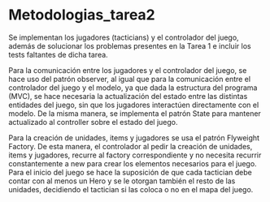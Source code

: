 # Metodologias_tarea2

Se implementan los jugadores (tacticians) y el controlador del juego, además de solucionar los problemas presentes en la Tarea 1 e incluir los tests faltantes de dicha tarea. 

Para la comunicación entre los jugadores y el controlador del juego, se hace uso del patrón observer, al igual que para la comunicación entre el controlador del juego y el modelo, ya que dada la estructura del programa (MVC), se hace necesaria la actualización del estado entre las distintas entidades del juego, sin que los jugadores interactúen directamente con el modelo. De la misma manera, se implementa el patrón State para mantener actualizado al controller sobre el estado del juego. 

Para la creación de unidades, items y jugadores se usa el patrón Flyweight Factory. De esta manera, el controlador al pedir la creación de unidades, items y jugadores, recurre al factory correspondiente y no necesita recurrir constantemente a new para crear los elementos necesarios para el juego. Para el inicio del juego se hace la suposición de que cada tactician debe contar con al menos un Hero y se le otorgan también el resto de las unidades, decidiendo el tactician si las coloca o no en el mapa del juego.


